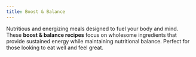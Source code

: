 ```yaml
---
title: Boost & Balance
---
```


Nutritious and energizing meals designed to fuel your body and mind. These **boost & balance recipes** focus on wholesome ingredients that provide sustained energy while maintaining nutritional balance. Perfect for those looking to eat well and feel great.
